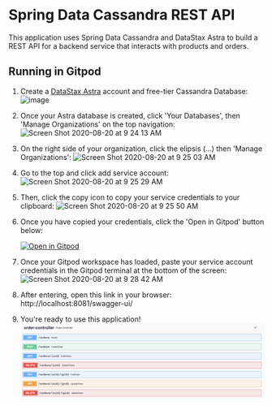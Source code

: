 # Spring Data Cassandra REST API

This application uses Spring Data Cassandra and DataStax Astra to build a REST API for a backend service that interacts with products and orders.

## Running in Gitpod

1. Create a [DataStax Astra](https://astra.datastax.com/register?utm_source=github&utm_medium=referral&utm_campaign=spring-data-starter) account and free-tier Cassandra Database: 
![image](https://user-images.githubusercontent.com/3254549/90944037-75aa8180-e3d1-11ea-9b17-91929d55bc07.png)

   
2. Once your Astra database is created, click 'Your Databases', then 'Manage Organizations' on the top navigation: 
   ![Screen Shot 2020-08-20 at 9 24 13 AM](https://user-images.githubusercontent.com/69874632/90799837-a5ba2d80-e2c8-11ea-8104-35ef6c0723ef.png)
  
  
3. On the right side of your organization, click the elipsis (...) then 'Manage Organizations': 
   ![Screen Shot 2020-08-20 at 9 25 03 AM](https://user-images.githubusercontent.com/69874632/90801603-faf73e80-e2ca-11ea-8bab-dc82baf0c4ae.png)
   
4. Go to the top and click add service account: 
   ![Screen Shot 2020-08-20 at 9 25 29 AM](https://user-images.githubusercontent.com/69874632/90801716-1cf0c100-e2cb-11ea-938b-85709cad8ce0.png)

5. Then, click the copy icon to copy your service credentials to your clipboard:
   ![Screen Shot 2020-08-20 at 9 25 50 AM](https://user-images.githubusercontent.com/69874632/90801796-3560db80-e2cb-11ea-8c1d-4387ca9809a4.png)

6. Once you have copied your credentials, click the 'Open in Gitpod' button below:

   [![Open in Gitpod](https://gitpod.io/button/open-in-gitpod.svg)](https://gitpod.io/from-referrer)
   
7. Once your Gitpod workspace has loaded, paste your service account credentials in the Gitpod terminal at the bottom of the screen:
   ![Screen Shot 2020-08-20 at 9 28 42 AM](https://user-images.githubusercontent.com/69874632/90801910-5e816c00-e2cb-11ea-874b-fb64ee7a26ae.png)

8. After entering, open this link in your browser: http://localhost:8081/swagger-ui/

9. You're ready to use this application! 
   ![Swagger](doc/pics/spring-data-swagger-ui.png?raw=true)
